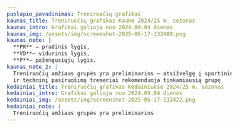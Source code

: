 ```yaml
---
puslapio_pavadinimas: Treniruočių grafikai
kaunas_title: Treniruočių grafikas Kaune 2024/25 m. sezonas
kaunas_intro: Grafikai galioja nuo 2024.09.04 dienos
kaunas_img: /assets/img/screenshot-2025-06-17-132408.png
kaunas_note: |
  **PR** – pradinis lygis,
  **VD**– vidurinis lygis,
  **P**– pažengusiųjų lygis.
kaunas_note_2: |
  Treniruočių amžiaus grupės yra preliminarios – atsižvelgę į sportininko fizinį
  ir techninį pasiruošimą treneriai rekomenduoja tinkamiausią grupę
kedainiai_title: Treniruočių grafikas Kėdainiuose 2024/25 m. sezonas
kedainiai_intro: Grafikai galioja nuo 2024.09.04 dienos
kedainiai_img: /assets/img/screenshot-2025-06-17-132422.png
kedainiai_note: |
  Treniruočių amžiaus grupės yra preliminarios
---
```

